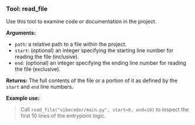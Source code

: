 ### Tool: read_file

Use this tool to examine code or documentation in the project.

**Arguments:**
- `path`: a relative path to a file within the project.
- `start`: (optional) an integer specifying the starting line number for reading the file (inclusive).
- `end`: (optional) an integer specifying the ending line number for reading the file (exclusive).

**Returns:**
The full contents of the file or a portion of it as defined by the `start` and `end` line numbers.

**Example use:**
> Call `read_file("vibecoder/main.py", start=0, end=10)` to inspect the first 10 lines of the entrypoint logic.
